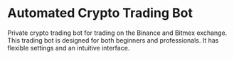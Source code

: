 # Automated Crypto Trading Bot
Private crypto trading bot for trading on the Binance and Bitmex exchange. 
This trading bot is designed for both beginners and professionals. 
It has flexible settings and an intuitive interface.


